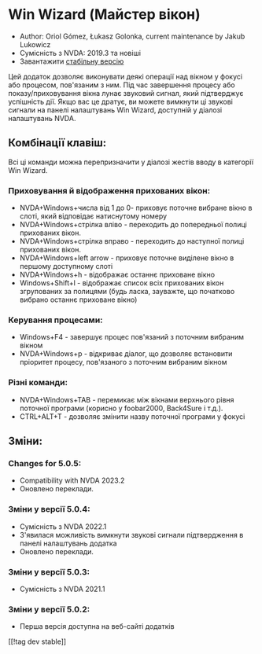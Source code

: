 # Win Wizard (Майстер вікон) #

* Author: Oriol Gómez, Łukasz Golonka, current maintenance by Jakub Lukowicz
* Сумісність з NVDA: 2019.3 та новіші
* Завантажити [стабільну версію][1]

Цей додаток дозволяє виконувати деякі операції над вікном у фокусі або
процесом, пов'язаним з ним.  Під час завершення процесу або
показу/приховування вікна лунає звуковий сигнал, який підтверджує успішність
дії.  Якщо вас це дратує, ви можете вимкнути ці звукові сигнали на панелі
налаштувань Win Wizard, доступній у діалозі налаштувань NVDA.

## Комбінації клавіш:
Всі ці команди можна перепризначити у діалозі жестів вводу в категорії Win
Wizard.
### Приховування й відображення прихованих вікон:
* NVDA+Windows+числа від 1 до 0- приховує поточне вибране вікно в слоті,
  який відповідає натиснутому номеру
* NVDA+Windows+стрілка вліво - переходить до попередньої полиці прихованих
  вікон.
* NVDA+Windows+стрілка вправо - переходить до наступної полиці прихованих
  вікон.
* NVDA+Windows+left arrow - приховує поточне виділене вікно в першому
  доступному слоті
* NVDA+Windows+h -  відображає останнє приховане вікно
* Windows+Shift+l -  відображає список всіх прихованих вікон згрупованих за
  полицями (будь ласка, зауважте, що початково вибрано останнє приховане
  вікно)

### Керування процесами:
* Windows+F4 - завершує процес пов'язаний з поточним вибраним вікном
* NVDA+Windows+p -  відкриває діалог, що дозволяє встановити пріоритет
  процесу, пов'язаного з поточним вибраним вікном

### Різні команди:
* NVDA+Windows+TAB - перемикає між вікнами верхнього рівня поточної програми
  (корисно у foobar2000, Back4Sure і т.д.).
* CTRL+ALT+T -  дозволяє змінити назву поточної програми у фокусі

## Зміни:

### Changes for 5.0.5:

* Compatibility with NVDA 2023.2
* Оновлено переклади.

### Зміни у версії 5.0.4:

* Сумісність з NVDA 2022.1
* З'явилася можливість вимкнути звукові сигнали підтвердження в панелі
  налаштувань додатка
* Оновлено переклади.

### Зміни у версії 5.0.3:

* Сумісність з NVDA 2021.1

### Зміни у версії 5.0.2:

* Перша версія доступна на веб-сайті додатків

[[!tag dev stable]]

[1]: https://www.nvaccess.org/addonStore/legacy?file=winwizard

